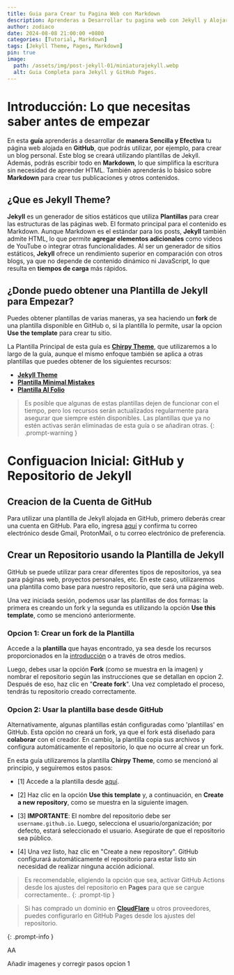 ```yaml
---
title: Guia para Crear tu Pagina Web con Markdown
description: Aprenderas a Desarrollar tu pagina web con Jekyll y Alojarla de forma publica con GitHub Pages.
author: zodiaco
date: 2024-08-08 21:00:00 +0800
categories: [Tutorial, Markdown]
tags: [Jekyll Theme, Pages, Markdown]
pin: true
image:
  path: /assets/img/post-jekyll-01/miniaturajekyll.webp
  alt: Guia Completa para Jekyll y GitHub Pages.
---
```


# Introducción: Lo que necesitas saber antes de empezar

En esta **guía** aprenderás a desarrollar de **manera Sencilla y Efectiva** tu página web alojada en **GitHub**, que podrás utilizar, por ejemplo, para crear un blog personal. Este blog se creará utilizando plantillas de Jekyll. Además, podrás escribir todo en **Markdown**, lo que simplifica la escritura sin necesidad de aprender HTML. También aprenderás lo básico sobre **Markdown** para crear tus publicaciones y otros contenidos.

## ¿Que es Jekyll Theme?

**Jekyll** es un generador de sitios estáticos que utiliza **Plantillas** para crear las estructuras de las páginas web. El formato principal para el contenido es Markdown. Aunque Markdown es el estándar para los posts, **Jekyll** también admite HTML, lo que permite **agregar elementos adicionales** como videos de YouTube o integrar otras funcionalidades. Al ser un generador de sitios estáticos, **Jekyll** ofrece un rendimiento superior en comparación con otros blogs, ya que no depende de contenido dinámico ni JavaScript, lo que resulta en **tiempos de carga** más rápidos.

## ¿Donde puedo obtener una Plantilla de Jekyll para Empezar?

Puedes obtener plantillas de varias maneras, ya sea haciendo un **fork** de una plantilla disponible en GitHub o, si la plantilla lo permite, usar la opcion **Use the template** para crear tu sitio.

La Plantilla Principal de esta guía es **[Chirpy Theme](https://chirpy.cotes.page/)**, que utilizaremos a lo largo de la guía, aunque el mismo enfoque también se aplica a otras plantillas que puedes obtener de los siguientes recursos:

- **[Jekyll Theme](https://jekyllthemes.io/github-pages-themes)**
- **[Plantilla Minimal Mistakes](https://github.com/mmistakes/minimal-mistakes)**
- **[Plantilla Al Folio](https://github.com/alshedivat/al-folio)**

> Es posible que algunas de estas plantillas dejen de funcionar con el tiempo, pero los recursos serán actualizados regularmente para asegurar que siempre estén disponibles. Las plantillas que ya no estén activas serán eliminadas de esta guía o se añadiran otras.
{: .prompt-warning }

# Configuacion Inicial: GitHub y Repositorio de Jekyll

## Creacion de la Cuenta de GitHub

Para utilizar una plantilla de Jekyll alojada en GitHub, primero deberás crear una cuenta en GitHub. Para ello, ingresa [aquí](https://github.com/signup?return_to=%2F&source=login) y confirma tu correo electrónico desde Gmail, ProtonMail, o tu correo electrónico de preferencia.

## Crear un Repositorio usando la Plantilla de Jekyll

GitHub se puede utilizar para crear diferentes tipos de repositorios, ya sea para páginas web, proyectos personales, etc. En este caso, utilizaremos una plantilla como base para nuestro repositorio, que será una página web.

Una vez iniciada sesión, podemos usar las plantillas de dos formas: la primera es creando un fork y la segunda es utilizando la opción **Use this template**, como se mencionó anteriormente.

### Opcion 1: Crear un fork de la Plantilla

Accede a la **plantilla** que hayas encontrado, ya sea desde los recursos proporcionados en la [introducción](#donde-puedo-obtener-una-plantilla-de-jekyll-para-empezar) o a través de otros medios.

Luego, debes usar la opción **Fork** (como se muestra en la imagen) y nombrar el repositorio según las instrucciones que se detallan en opcion 2. Después de eso, haz clic en "**Create fork**". Una vez completado el proceso, tendrás tu repositorio creado correctamente.

### Opcion 2: Usar la plantilla base desde GitHub

Alternativamente, algunas plantillas están configuradas como 'plantillas' en GitHub. Esta opción no creará un fork, ya que el fork está diseñado para **colaborar** con el creador. En cambio, la plantilla copia sus archivos y configura automáticamente el repositorio, lo que no ocurre al crear un fork.

En esta guía utilizaremos la plantilla **Chirpy Theme**, como se mencionó al principio, y seguiremos estos pasos:

- [1] Accede a la plantilla desde [aquí](https://github.com/cotes2020/chirpy-starter).

- [2] Haz clic en la opción **Use this template** y, a continuación, en **Create a new repository**, como se muestra en la siguiente imagen.

- [3] **IMPORTANTE**: El nombre del repositorio debe ser `username.github.io`. Luego, selecciona el usuario/organización; por defecto, estará seleccionado el usuario. Asegúrate de que el repositorio sea público.

- [4] Una vez listo, haz clic en "Create a new repository". GitHub configurará automáticamente el repositorio para estar listo sin necesidad de realizar ninguna acción adicional.

> Es recomendable, eligiendo la opción que sea, activar GitHub Actions desde los ajustes del repositorio en **Pages** para que se cargue correctamente..
{: .prompt-tip }

> Si has comprado un dominio en **[CloudFlare](https://www.cloudflare.com/es-es/)** u otros proveedores, puedes configurarlo en GitHub Pages desde los ajustes del repositorio.

{: .prompt-info }

AA

Añadir imagenes y corregir pasos opcion 1